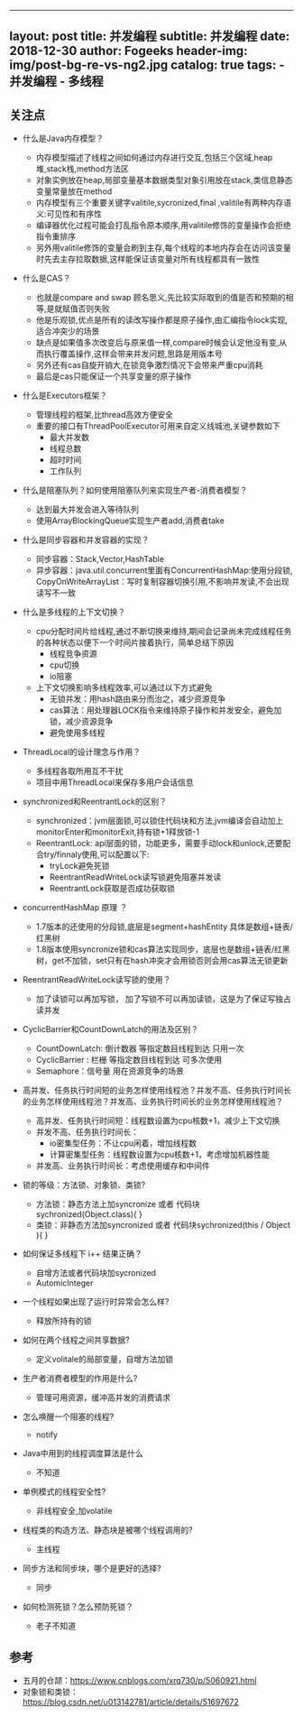 
---
layout:  post
title:		并发编程
subtitle:		并发编程
date:     2018-12-30
author:   Fogeeks
header-img: img/post-bg-re-vs-ng2.jpg
catalog: true
tags:
    - 并发编程
    - 多线程
---

## 关注点

- 什么是Java内存模型？
    - 内存模型描述了线程之间如何通过内存进行交互,包括三个区域,heap堆,stack栈,method方法区
    - 对象实例放在heap,局部变量基本数据类型对象引用放在stack,类信息静态变量常量放在method
    - 内存模型有三个重要关键字valitile,sycronized,final ,valitile有两种内存语义:可见性和有序性
    - 编译器优化过程可能会打乱指令原本顺序,用valitile修饰的变量操作会拒绝指令重排序
    - 另外用valitile修饰的变量会刷到主存,每个线程的本地内存会在访问该变量时先去主存拉取数据,这样能保证该变量对所有线程都具有一致性

- 什么是CAS？
    - 也就是compare and swap 顾名思义,先比较实际取到的值是否和预期的相等,是就赋值否则失败
    - 他是乐观锁,优点是所有的读改写操作都是原子操作,由汇编指令lock实现,适合冲突少的场景
    - 缺点是如果值多次改变后与原来值一样,compare时候会认定他没有变,从而执行覆盖操作,这样会带来并发问题,思路是用版本号
    - 另外还有cas自旋开销大,在锁竞争激烈情况下会带来严重cpu消耗
    - 最后是cas只能保证一个共享变量的原子操作

- 什么是Executors框架？
    - 管理线程的框架,比thread高效方便安全
    - 重要的接口有ThreadPoolExecutor可用来自定义线城池,关键参数如下
      + 最大并发数
      + 线程总数
      + 超时时间
      + 工作队列

- 什么是阻塞队列？如何使用阻塞队列来实现生产者-消费者模型？
    - 达到最大并发会进入等待队列
    - 使用ArrayBlockingQueue实现生产者add,消费者take

- 什么是同步容器和并发容器的实现？
    - 同步容器：Stack,Vector,HashTable
    - 异步容器：java.util.concurrent里面有ConcurrentHashMap:使用分段锁,
               CopyOnWriteArrayList：写时复制容器切换引用,不影响并发读,不会出现读写不一致

- 什么是多线程的上下文切换？
    - cpu分配时间片给线程,通过不断切换来维持,期间会记录尚未完成线程任务的各种状态以便下一个时间片接着执行，简单总结下原因
        + 线程竞争资源
        + cpu切换
        + io阻塞
    - 上下文切换影响多线程效率,可以通过以下方式避免
        + 无锁并发：用hash路由来分而治之，减少资源竞争
        + cas算法：用处理器LOCK指令来维持原子操作和并发安全，避免加锁，减少资源竞争
        + 避免使用多线程

- ThreadLocal的设计理念与作用？
    - 多线程各取所用互不干扰
    - 项目中用ThreadLocal<ConcurrentHashMap>来保存多用户会话信息

- synchronized和ReentrantLock的区别？
    - synchronized：jvm层面锁,可以锁住代码块和方法,jvm编译会自动加上monitorEnter和monitorExit,持有锁+1释放锁-1
    - ReentrantLock: api层面的锁，功能更多，需要手动lock和unlock,还要配合try/finnaly使用,可以配置以下:
        + tryLock避免死锁
        + ReentrantReadWriteLock读写锁避免阻塞并发读
        + ReentrantLock获取是否成功获取锁

- concurrentHashMap 原理 ？
    - 1.7版本的还使用的分段锁,底层是segment+hashEntity 具体是数组+链表/红黑树
    - 1.8版本使用syncronize锁和cas算法实现同步，底层也是数组+链表/红黑树，get不加锁，set只有在hash冲突才会用锁否则会用cas算法无锁更新

- ReentrantReadWriteLock读写锁的使用？
    - 加了读锁可以再加写锁， 加了写锁不可以再加读锁，这是为了保证写独占读并发

- CyclicBarrier和CountDownLatch的用法及区别？
    - CountDownLatch: 倒计数器 等指定数目线程到达 只用一次
    - CyclicBarrier : 栏栅 等指定数目线程到达 可多次使用
    - Semaphore：信号量 用在资源竞争的场景

- 高并发、任务执行时间短的业务怎样使用线程池？并发不高、任务执行时间长的业务怎样使用线程池？并发高、业务执行时间长的业务怎样使用线程池？
    - 高并发、任务执行时间短：线程数设置为cpu核数+1，减少上下文切换
    - 并发不高、任务执行时间长：
        + io密集型任务：不让cpu闲着，增加线程数
        + 计算密集型任务：线程数设置为cpu核数+1，考虑增加机器性能
    - 并发高、业务执行时间长：考虑使用缓存和中间件

- 锁的等级：方法锁、对象锁、类锁?
    - 方法锁：静态方法上加syncronize 或者 代码块sychronized(Object.class){ }
    - 类锁：非静态方法加syncronized 或者 代码块sychronized(this / Object ){ }

- 如何保证多线程下 i++ 结果正确？
    - 自增方法或者代码块加sycronized
    - AutomicInteger

- 一个线程如果出现了运行时异常会怎么样?
    - 释放所持有的锁

- 如何在两个线程之间共享数据?
    - 定义volitale的局部变量，自增方法加锁

- 生产者消费者模型的作用是什么?
    - 管理可用资源，缓冲高并发的消费请求

- 怎么唤醒一个阻塞的线程?
    - notify

- Java中用到的线程调度算法是什么
    - 不知道

- 单例模式的线程安全性?
    - 非线程安全,加volatile

- 线程类的构造方法、静态块是被哪个线程调用的?
    - 主线程

- 同步方法和同步块，哪个是更好的选择?
    - 同步

- 如何检测死锁？怎么预防死锁？
    - 老子不知道


## 参考

- 五月的仓颉：https://www.cnblogs.com/xrq730/p/5060921.html
- 对象锁和类锁：https://blog.csdn.net/u013142781/article/details/51697672
